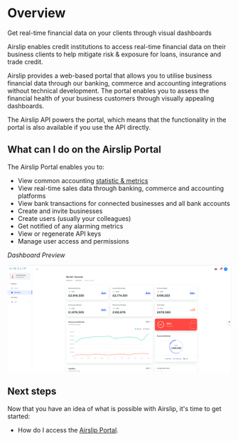 # Overview

<p class="description">Get real-time financial data on your clients through visual dashboards</p>

Airslip enables credit institutions to access real-time financial data on their business clients to help mitigate risk & exposure for loans, insurance and trade credit.

Airslip provides a web-based portal that allows you to utilise business financial data through our banking, commerce and accounting integrations without technical development. The portal enables you to assess the financial health of your business customers through visually appealing dashboards.

The Airslip API powers the portal, which means that the functionality in the portal is also available if you use the API directly.

## What can I do on the Airslip Portal

The Airslip Portal enables you to:

- View common accounting [statistic & metrics](https://github.com/airslip-ltd/customer-portal-docs/wiki/Statistics-&-Metrics)
- View real-time sales data through banking, commerce and accounting platforms
- View bank transactions for connected businesses and all bank accounts
- Create and invite businesses
- Create users (usually your colleagues)
- Get notified of any alarming metrics
- View or regenerate API keys
- Manage user access and permissions

*Dashboard Preview*

![Dashboard Preview](/src/docs/public/static/images/screenshots/dashboard.png)

## Next steps

Now that you have an idea of what is possible with Airslip, it's time to get started:

- How do I access the [Airslip Portal](/getting-started/usage).